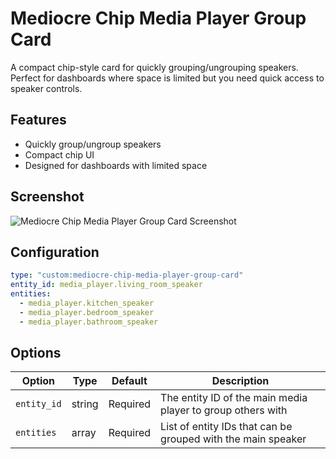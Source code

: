 # Mediocre Chip Media Player Group Card

A compact chip-style card for quickly grouping/ungrouping speakers. Perfect for dashboards where space is limited but you need quick access to speaker controls.

## Features
- Quickly group/ungroup speakers
- Compact chip UI
- Designed for dashboards with limited space

## Screenshot
![Mediocre Chip Media Player Group Card Screenshot](https://github.com/user-attachments/assets/96d2691c-e636-432a-87d9-f7dc33570ea6)

## Configuration
```yaml
type: "custom:mediocre-chip-media-player-group-card"
entity_id: media_player.living_room_speaker
entities:
  - media_player.kitchen_speaker
  - media_player.bedroom_speaker
  - media_player.bathroom_speaker
```

## Options
| Option      | Type   | Default  | Description                                                  |
| ----------- | ------ | -------- | ------------------------------------------------------------ |
| `entity_id` | string | Required | The entity ID of the main media player to group others with  |
| `entities`  | array  | Required | List of entity IDs that can be grouped with the main speaker |

